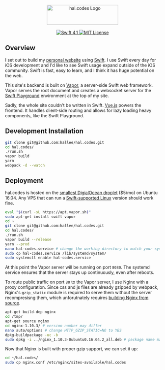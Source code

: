 <p align="center">
	<a href="http://hal.codes">
    <img src="http://hal.nyc/f/hal-codes-logo.svg" width="232" height="64" alt="hal.codes Logo">
	</a>
    <br>
    <br>
    <a href="https://swift.org">
        <img src="http://img.shields.io/badge/swift-4.1-brightgreen.svg" alt="Swift 4.1">
    </a>
    <a href="LICENSE">
        <img src="http://img.shields.io/badge/license-MIT-brightgreen.svg" alt="MIT License">
    </a>
</p>

## Overview

I set out to build my [personal website](https://hal.codes) using [Swift](https://swift.org/about/). I use Swift every day for iOS development and I'd like to see Swift usage expand outside of the iOS community. Swift is fast, easy to learn, and I think it has huge potential on the web.

This site's backend is built on [Vapor](https://vapor.codes), a server-side Swift web framework. Vapor serves the root document and creates a websocket server for the [Swift Playground]() environment at the top of my site.

Sadly, the whole site couldn't be written in Swift. [Vue.js](https://vuejs.org/v2/guide/) powers the frontend. It handles client-side routing and allows for lazy loading heavy components, like the Swift Playground.

## Development Installation

```bash
git clone git@github.com:hallee/hal.codes.git
cd hal.codes/
./run.sh
vapor build
yarn
webpack -d --watch
```

## Deployment

hal.codes is hosted on the [smallest DigialOcean droplet](https://www.digitalocean.com/pricing/) ($5/mo) on Ubuntu 16.04. Any VPS that can run a [Swift-supported Linux](https://swift.org/download/#releases) version should work fine.

```bash
eval "$(curl -sL https://apt.vapor.sh)"
sudo apt-get install swift vapor
cd ~
git clone git@github.com:hallee/hal.codes.git
cd hal.codes/
./run.sh
vapor build --release
yarn --prod
nano hal-codes.service # change the working directory to match your system
sudo cp hal-codes.service /lib/systemd/system/
sudo systemctl enable hal-codes.service
```

At this point the Vapor server will be running on port `8080`. The systemd service ensures that the server stays up continuously, even after reboots.

To route public traffic on port `80` to the Vapor server, I use Nginx with a proxy configuration.
Since css and js files are already gzipped by webpack, Nginx's `gzip_static` module is required to serve them without the server recompresisng them, which unforutnately requires [building Nginx from source](https://www.garron.me/en/go2linux/nginx-gzip_static-ubuntu.html). 

```bash
apt-get build-dep nginx
cd /tmp/
apt-get source nginx
cd nginx-1.10.3/ # version number may differ
nano auto/options # change HTTP_GZIP_STATIC=NO to YES
dpkg-buildpackage -uc -b
sudo dpkg -i ../nginx_1.10.3-0ubuntu0.16.04.2_all.deb # package name may differ
```

Now that Nginx is built with proper gzip support, we can set it up:

```bash
cd ~/hal.codes/
sudo cp nginx.conf /etc/nginx/sites-available/hal.codes
```
